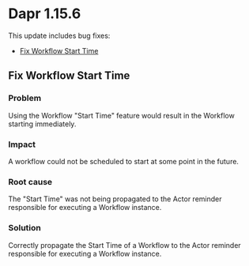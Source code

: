 # Dapr 1.15.6

This update includes bug fixes:

- [Fix Workflow Start Time](#fix-workflow-start-time)

## Fix Workflow Start Time

### Problem

Using the Workflow "Start Time" feature would result in the Workflow starting immediately.

### Impact

A workflow could not be scheduled to start at some point in the future.

### Root cause

The "Start Time" was not being propagated to the Actor reminder responsible for executing a Workflow instance.

### Solution

Correctly propagate the Start Time of a Workflow to the Actor reminder responsible for executing a Workflow instance.
